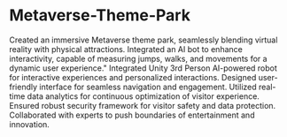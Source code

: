 # Metaverse-Theme-Park
 Created an immersive Metaverse theme park, seamlessly blending virtual reality with physical attractions. Integrated an AI bot to enhance interactivity, capable of 
 measuring jumps, walks, and movements for a dynamic user experience."
 Integrated Unity 3rd Person AI-powered robot for interactive experiences and personalized interactions.
 Designed user-friendly interface for seamless navigation and engagement.
 Utilized real-time data analytics for continuous optimization of visitor experience.
 Ensured robust security framework for visitor safety and data protection.
 Collaborated with experts to push boundaries of entertainment and innovation.
